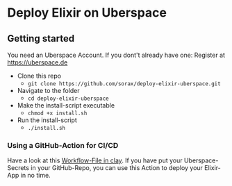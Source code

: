 # Deploy Elixir on Uberspace

## Getting started

You need an Uberspace Account. If you dont't already have one: Register at https://uberspace.de

- Clone this repo
  - `git clone https://github.com/sorax/deploy-elixir-uberspace.git`
- Navigate to the folder
  - `cd deploy-elixir-uberspace`
- Make the install-script executable
  - `chmod +x install.sh`
- Run the install-script
  - `./install.sh`

### Using a GitHub-Action for CI/CD

Have a look at this [Workflow-File in clay](https://github.com/sorax/clay/blob/main/.github/workflows/ci_cd.yml). If you have put your Uberspace-Secrets in your GitHub-Repo, you can use this Action to deploy your Elixir-App in no time.
